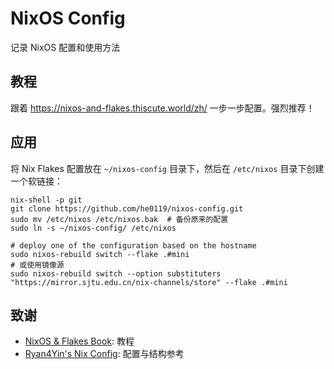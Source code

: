 # NixOS Config

记录 NixOS 配置和使用方法

## 教程

跟着 <https://nixos-and-flakes.thiscute.world/zh/> 一步一步配置。强烈推荐！

## 应用

将 Nix Flakes 配置放在 `~/nixos-config` 目录下，然后在 `/etc/nixos` 目录下创建一个软链接：

```shell
nix-shell -p git
git clone https://github.com/he0119/nixos-config.git
sudo mv /etc/nixos /etc/nixos.bak  # 备份原来的配置
sudo ln -s ~/nixos-config/ /etc/nixos

# deploy one of the configuration based on the hostname
sudo nixos-rebuild switch --flake .#mini
# 或使用镜像源
sudo nixos-rebuild switch --option substituters "https://mirror.sjtu.edu.cn/nix-channels/store" --flake .#mini
```

## 致谢

- [NixOS & Flakes Book](https://nixos-and-flakes.thiscute.world/): 教程
- [Ryan4Yin's Nix Config](https://github.com/ryan4yin/nix-config): 配置与结构参考
